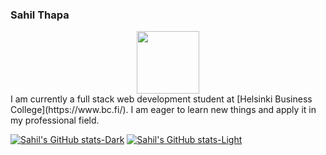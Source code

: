 ### Sahil Thapa

<div id="header" align="center">
  <img src="https://media.giphy.com/media/Uaxj062PavgqZRhVkS/giphy.gif" width="100"/>
</div>
I am currently a full stack web development student at [Helsinki Business College](https://www.bc.fi/). I am eager to learn new things and apply it in my professional field.

[![Sahil's GitHub stats-Dark](https://github-readme-stats.vercel.app/api?username=sahilt2&show_icons=true&theme=dark#gh-dark-mode-only)](https://github.com/sahilt2/github-readme-stats#gh-dark-mode-only)
[![Sahil's GitHub stats-Light](https://github-readme-stats.vercel.app/api?username=sahilt2&show_icons=true&theme=default#gh-light-mode-only)](https://github.com/sahilt2/github-readme-stats#gh-light-mode-only)

<!--
**sahilt2/sahilt2** is a ✨ _special_ ✨ repository because its `README.md` (this file) appears on your GitHub profile.

Here are some ideas to get you started:

- 🔭 I’m currently working on ...
- 🌱 I’m currently learning ...
- 👯 I’m looking to collaborate on ...
- 🤔 I’m looking for help with ...
- 💬 Ask me about ...
- 📫 How to reach me: ...
- 😄 Pronouns: ...
- ⚡ Fun fact: ...
-->
